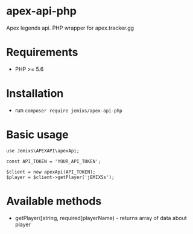 # apex-api-php
Apex legends api. PHP wrapper for apex.tracker.gg

# Requirements
* PHP >= 5.6

Installation
============

* run `composer require jemixs/apex-api-php`

Basic usage
============

```
use Jemixs\APEXAPI\apexApi;

const API_TOKEN = 'YOUR_API_TOKEN';

$client = new apexApi(API_TOKEN);
$player = $client->getPlayer('jEMIXSs');
```

Available methods
============

* getPlayer([string, required]playerName) - returns array of data about player
